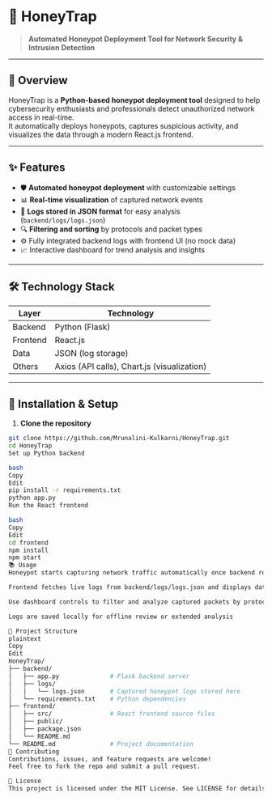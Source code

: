 # 🐝 HoneyTrap

> **Automated Honeypot Deployment Tool for Network Security & Intrusion Detection**

---

## 🚀 Overview

HoneyTrap is a **Python-based honeypot deployment tool** designed to help cybersecurity enthusiasts and professionals detect unauthorized network access in real-time.  
It automatically deploys honeypots, captures suspicious activity, and visualizes the data through a modern React.js frontend.

---

## ✨ Features

- 🛡️ **Automated honeypot deployment** with customizable settings  
- 📊 **Real-time visualization** of captured network events  
- 📂 **Logs stored in JSON format** for easy analysis (`backend/logs/logs.json`)  
- 🔍 **Filtering and sorting** by protocols and packet types  
- ⚙️ Fully integrated backend logs with frontend UI (no mock data)  
- 📈 Interactive dashboard for trend analysis and insights  

---

## 🛠️ Technology Stack

| Layer     | Technology                  |
|-----------|-----------------------------|
| Backend   | Python (Flask)               |
| Frontend  | React.js                    |
| Data      | JSON (log storage)          |
| Others    | Axios (API calls), Chart.js (visualization) |

---

## 💾 Installation & Setup

1. **Clone the repository**

```bash
git clone https://github.com/Mrunalini-Kulkarni/HoneyTrap.git
cd HoneyTrap
Set up Python backend

bash
Copy
Edit
pip install -r requirements.txt
python app.py
Run the React frontend

bash
Copy
Edit
cd frontend
npm install
npm start
📚 Usage
Honeypot starts capturing network traffic automatically once backend runs

Frontend fetches live logs from backend/logs/logs.json and displays data dynamically

Use dashboard controls to filter and analyze captured packets by protocol and time

Logs are saved locally for offline review or extended analysis

📝 Project Structure
plaintext
Copy
Edit
HoneyTrap/
├── backend/
│   ├── app.py              # Flask backend server
│   ├── logs/
│   │   └── logs.json       # Captured honeypot logs stored here
│   └── requirements.txt    # Python dependencies
├── frontend/
│   ├── src/                # React frontend source files
│   ├── public/
│   ├── package.json
│   └── README.md
└── README.md               # Project documentation
🤝 Contributing
Contributions, issues, and feature requests are welcome!
Feel free to fork the repo and submit a pull request.

📄 License
This project is licensed under the MIT License. See LICENSE for details.